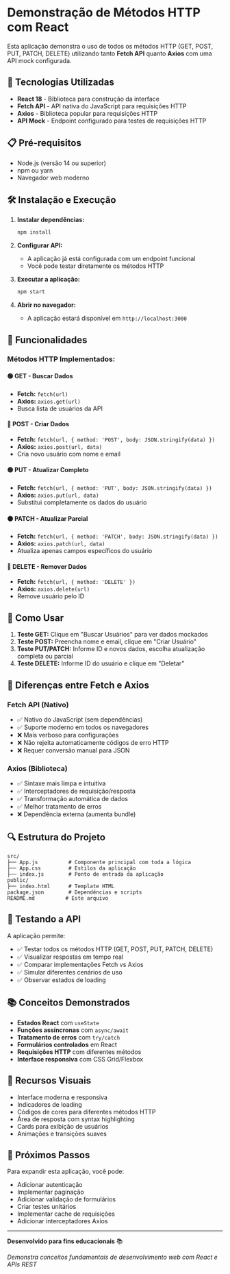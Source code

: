 # Demonstração de Métodos HTTP com React

Esta aplicação demonstra o uso de todos os métodos HTTP (GET, POST, PUT, PATCH, DELETE) utilizando tanto **Fetch API** quanto **Axios** com uma API mock configurada.

## 🚀 Tecnologias Utilizadas

- **React 18** - Biblioteca para construção da interface
- **Fetch API** - API nativa do JavaScript para requisições HTTP
- **Axios** - Biblioteca popular para requisições HTTP
- **API Mock** - Endpoint configurado para testes de requisições HTTP

## 📋 Pré-requisitos

- Node.js (versão 14 ou superior)
- npm ou yarn
- Navegador web moderno

## 🛠️ Instalação e Execução

1. **Instalar dependências:**
   ```bash
   npm install
   ```

2. **Configurar API:**
   - A aplicação já está configurada com um endpoint funcional
   - Você pode testar diretamente os métodos HTTP

3. **Executar a aplicação:**
   ```bash
   npm start
   ```

4. **Abrir no navegador:**
   - A aplicação estará disponível em `http://localhost:3000`

## 🔧 Funcionalidades

### Métodos HTTP Implementados:

#### 🟢 GET - Buscar Dados
- **Fetch:** `fetch(url)`
- **Axios:** `axios.get(url)`
- Busca lista de usuários da API

#### 🔵 POST - Criar Dados
- **Fetch:** `fetch(url, { method: 'POST', body: JSON.stringify(data) })`
- **Axios:** `axios.post(url, data)`
- Cria novo usuário com nome e email

#### 🟡 PUT - Atualizar Completo
- **Fetch:** `fetch(url, { method: 'PUT', body: JSON.stringify(data) })`
- **Axios:** `axios.put(url, data)`
- Substitui completamente os dados do usuário

#### 🟠 PATCH - Atualizar Parcial
- **Fetch:** `fetch(url, { method: 'PATCH', body: JSON.stringify(data) })`
- **Axios:** `axios.patch(url, data)`
- Atualiza apenas campos específicos do usuário

#### 🔴 DELETE - Remover Dados
- **Fetch:** `fetch(url, { method: 'DELETE' })`
- **Axios:** `axios.delete(url)`
- Remove usuário pelo ID

## 📱 Como Usar

1. **Teste GET:** Clique em "Buscar Usuários" para ver dados mockados
2. **Teste POST:** Preencha nome e email, clique em "Criar Usuário"
3. **Teste PUT/PATCH:** Informe ID e novos dados, escolha atualização completa ou parcial
4. **Teste DELETE:** Informe ID do usuário e clique em "Deletar"

## 🎯 Diferenças entre Fetch e Axios

### Fetch API (Nativo)
- ✅ Nativo do JavaScript (sem dependências)
- ✅ Suporte moderno em todos os navegadores
- ❌ Mais verboso para configurações
- ❌ Não rejeita automaticamente códigos de erro HTTP
- ❌ Requer conversão manual para JSON

### Axios (Biblioteca)
- ✅ Sintaxe mais limpa e intuitiva
- ✅ Interceptadores de requisição/resposta
- ✅ Transformação automática de dados
- ✅ Melhor tratamento de erros
- ❌ Dependência externa (aumenta bundle)

## 🔍 Estrutura do Projeto

```
src/
├── App.js          # Componente principal com toda a lógica
├── App.css         # Estilos da aplicação
├── index.js        # Ponto de entrada da aplicação
public/
├── index.html      # Template HTML
package.json        # Dependências e scripts
README.md          # Este arquivo
```

## 🧪 Testando a API

A aplicação permite:
- ✅ Testar todos os métodos HTTP (GET, POST, PUT, PATCH, DELETE)
- ✅ Visualizar respostas em tempo real
- ✅ Comparar implementações Fetch vs Axios
- ✅ Simular diferentes cenários de uso
- ✅ Observar estados de loading

## 📚 Conceitos Demonstrados

- **Estados React** com `useState`
- **Funções assíncronas** com `async/await`
- **Tratamento de erros** com `try/catch`
- **Formulários controlados** em React
- **Requisições HTTP** com diferentes métodos
- **Interface responsiva** com CSS Grid/Flexbox

## 🎨 Recursos Visuais

- Interface moderna e responsiva
- Indicadores de loading
- Códigos de cores para diferentes métodos HTTP
- Área de resposta com syntax highlighting
- Cards para exibição de usuários
- Animações e transições suaves

## 🚀 Próximos Passos

Para expandir esta aplicação, você pode:
- Adicionar autenticação
- Implementar paginação
- Adicionar validação de formulários
- Criar testes unitários
- Implementar cache de requisições
- Adicionar interceptadores Axios

---

**Desenvolvido para fins educacionais** 📚

*Demonstra conceitos fundamentais de desenvolvimento web com React e APIs REST*